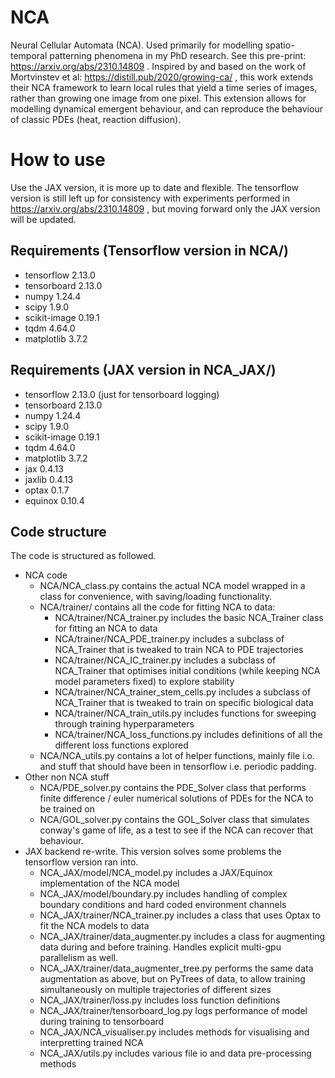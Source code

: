 # NCA
Neural Cellular Automata (NCA). Used primarily for modelling spatio-temporal patterning phenomena in my PhD research. See this pre-print: https://arxiv.org/abs/2310.14809 . Inspired by and based on the work of Mortvinstev et al: https://distill.pub/2020/growing-ca/ , this work extends their NCA framework to learn local rules that yield a time series of images, rather than growing one image from one pixel. This extension allows for modelling dynamical emergent behaviour, and can reproduce the behaviour of classic PDEs (heat, reaction diffusion).

# How to use
Use the JAX version, it is more up to date and flexible. The tensorflow version is still left up for consistency with experiments performed in https://arxiv.org/abs/2310.14809 , but moving forward only the JAX version will be updated.

## Requirements (Tensorflow version in NCA/)
 - tensorflow 2.13.0
 - tensorboard 2.13.0
 - numpy 1.24.4
 - scipy 1.9.0
 - scikit-image 0.19.1
 - tqdm 4.64.0
 - matplotlib 3.7.2
## Requirements (JAX version in NCA_JAX/)
 - tensorflow 2.13.0 (just for tensorboard logging)
 - tensorboard 2.13.0
 - numpy 1.24.4
 - scipy 1.9.0
 - scikit-image 0.19.1
 - tqdm 4.64.0
 - matplotlib 3.7.2
 - jax 0.4.13
 - jaxlib 0.4.13
 - optax 0.1.7
 - equinox 0.10.4

## Code structure
The code is structured as followed.
- NCA code
  - NCA/NCA_class.py contains the actual NCA model wrapped in a class for convenience, with saving/loading functionality.
  - NCA/trainer/ contains all the code for fitting NCA to data:
    - NCA/trainer/NCA_trainer.py includes the basic NCA_Trainer class for fitting an NCA to data
    - NCA/trainer/NCA_PDE_trainer.py includes a subclass of NCA_Trainer that is tweaked to train NCA to PDE trajectories
    - NCA/trainer/NCA_IC_trainer.py includes a subclass of NCA_Trainer that optimises initial conditions (while keeping NCA model parameters fixed) to explore stability
    - NCA/trainer/NCA_trainer_stem_cells.py includes a subclass of NCA_Trainer that is tweaked to train on specific biological data
    - NCA/trainer/NCA_train_utils.py includes functions for sweeping through training hyperparameters
    - NCA/trainer/NCA_loss_functions.py includes definitions of all the different loss functions explored
  - NCA/NCA_utils.py contains a lot of helper functions, mainly file i.o. and stuff that should have been in tensorflow i.e. periodic padding.
- Other non NCA stuff
  - NCA/PDE_solver.py contains the PDE_Solver class that performs finite difference / euler numerical solutions of PDEs for the NCA to be trained on
  - NCA/GOL_solver.py contains the GOL_Solver class that simulates conway's game of life, as a test to see if the NCA can recover that behaviour.
- JAX backend re-write. This version solves some problems the tensorflow version ran into.
  - NCA_JAX/model/NCA_model.py includes a JAX/Equinox implementation of the NCA model
  - NCA_JAX/model/boundary.py includes handling of complex boundary conditions and hard coded environment channels
  - NCA_JAX/trainer/NCA_trainer.py includes a class that uses Optax to fit the NCA models to data
  - NCA_JAX/trainer/data_augmenter.py includes a class for augmenting data during and before training. Handles explicit multi-gpu parallelism as well.
  - NCA_JAX/trainer/data_augmenter_tree.py performs the same data augmentation as above, but on PyTrees of data, to allow training simultaneously on multiple trajectories of different sizes
  - NCA_JAX/trainer/loss.py includes loss function definitions
  - NCA_JAX/trainer/tensorboard_log.py logs performance of model during training to tensorboard
  - NCA_JAX/NCA_visualiser.py includes methods for visualising and interpretting trained NCA
  - NCA_JAX/utils.py includes various file io and data pre-processing methods
